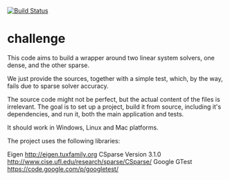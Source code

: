 [![Build Status](https://travis-ci.org/biicode/challenge.svg?branch=master)](https://travis-ci.org/biicode/challenge)

challenge
=========

This code aims to build a wrapper around two linear system solvers, one dense, and the other sparse.

We just provide the sources, together with a simple test, which, by the way, fails due to sparse solver accuracy.

The source code might not be perfect, but the actual content of the files is irrelevant. The goal is to set up a project, build it from source, including it's dependencies, and run it, both the main application and tests.

It should work in Windows, Linux and Mac platforms.

The project uses the following libraries:

Eigen http://eigen.tuxfamily.org
CSparse Version 3.1.0 http://www.cise.ufl.edu/research/sparse/CSparse/
Google GTest https://code.google.com/p/googletest/